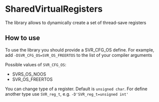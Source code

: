 # SharedVirtualRegisters

The library allows to dynamically create a set of thread-save registers

## How to use

To use the library you should provide a SVR_CFG_OS define. For example, add `-DSVR_CFG_OS=SVR_OS_FREERTOS` to the list of your compiler arguments

Possible values of `SVR_CFG_OS`:
- SVRS_OS_NOOS
- SVR_OS_FREERTOS

You can change type of a register. Default is `unsigned char`. For define another type use `SVR_reg_t`, e.g. `-D'SVR_reg_t=unsigned int'`

